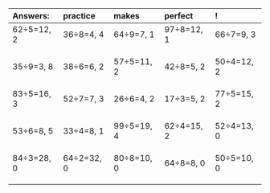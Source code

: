 | Answers: | practice | makes | perfect | ! |
| :--- | :--- | :--- | :--- | :--- |
| 62÷5=12, 2 | 36÷8=4, 4 | 64÷9=7, 1 | 97÷8=12, 1 | 66÷7=9, 3 | 
|   |   |   |   |   | 
|   |   |   |   |   | 
|   |   |   |   |   | 
| 35÷9=3, 8 | 38÷6=6, 2 | 57÷5=11, 2 | 42÷8=5, 2 | 50÷4=12, 2 | 
|   |   |   |   |   | 
|   |   |   |   |   | 
|   |   |   |   |   | 
| 83÷5=16, 3 | 52÷7=7, 3 | 26÷6=4, 2 | 17÷3=5, 2 | 77÷5=15, 2 | 
|   |   |   |   |   | 
|   |   |   |   |   | 
|   |   |   |   |   | 
| 53÷6=8, 5 | 33÷4=8, 1 | 99÷5=19, 4 | 62÷4=15, 2 | 52÷4=13, 0 | 
|   |   |   |   |   | 
|   |   |   |   |   | 
|   |   |   |   |   | 
| 84÷3=28, 0 | 64÷2=32, 0 | 80÷8=10, 0 | 64÷8=8, 0 | 50÷5=10, 0 | 
|   |   |   |   |   | 
|   |   |   |   |   | 
|   |   |   |   |   | 

